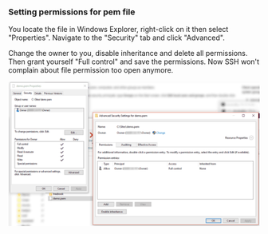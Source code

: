 ### Setting permissions for pem file

You locate the file in Windows Explorer, right-click on it then select "Properties". Navigate to the "Security" tab and click "Advanced".

Change the owner to you, disable inheritance and delete all permissions. Then grant yourself "Full control" and save the permissions. Now SSH won't complain about file permission too open anymore.

![example](./images/coCbX.gif)
